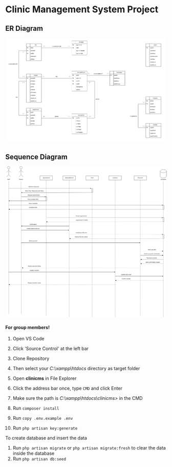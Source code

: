 # Clinic Management System Project

## ER Diagram
![Entity Relationship Diagram of Clinic Management System](/assets/erdfinal.png)

## Sequence Diagram
![Sequence Diagram of Clinic Management System](/assets/sequence.png)

#### For group members!

1. Open VS Code
2. Click 'Source Control' at the left bar
3. Clone Repository
4. Then select your _C:\xampp\htdocs_ directory as target folder

5. Open **clinicms** in File Explorer
6. Click the address bar once, type `CMD` and click Enter
7. Make sure the path is _C:\xampp\htdocs\clinicms>_ in the CMD
8. Run `composer install`
9. Run `copy .env.example .env`
10. Run `php artisan key:generate`

To create database and insert the data

1. Run `php artisan migrate` or `php artisan migrate:fresh` to clear the data inside the database
2. Run `php artisan db:seed`
